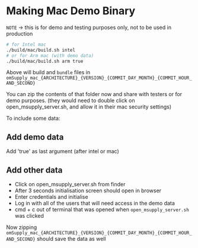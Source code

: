 # Making Mac Demo Binary

`NOTE` -> this is for demo and testing purposes only, not to be used in production

```bash
# for Intel mac
./build/mac/build.sh intel 
# or for Arm mac (with demo data)
./build/mac/build.sh arm true
```

Above will build and `bundle` files in `omSupply_mac_{ARCHITECTURE}_{VERSION}_{COMMIT_DAY_MONTH}_{COMMIT_HOUR_AND_SECOND}`

You can zip the contents of that folder now and share with testers or for demo purposes. (they would need to double click on open_msupply_server.sh, and allow it in their mac security settings)

To include some data:

## Add demo data

Add 'true' as last argument (after intel or mac)

## Add other data

* Click on open_msupply_server.sh from finder
* After 3 seconds initialisation screen should open in browser
* Enter credentials and initialise
* Log in with all of the users that will need access in the demo data
* cmd + c out of terminal that was opened when `open_msupply_server.sh` was clicked

Now zipping `omSupply_mac_{ARCHITECTURE}_{VERSION}_{COMMIT_DAY_MONTH}_{COMMIT_HOUR_AND_SECOND}` should save the data as well